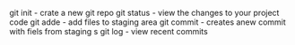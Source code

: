 git init - crate a new git repo
git status - view the changes to your project code
git adde - add files to staging area
git commit - creates anew commit with fiels from staging s
git log - view recent commits